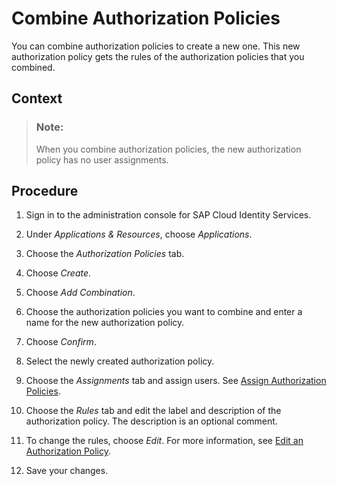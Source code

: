 <!-- loio1a69414b93ed44f8917fae5d6d6a430d -->

# Combine Authorization Policies

You can combine authorization policies to create a new one. This new authorization policy gets the rules of the authorization policies that you combined.



## Context

> ### Note:  
> When you combine authorization policies, the new authorization policy has no user assignments.



## Procedure

1.  Sign in to the administration console for SAP Cloud Identity Services.

2.  Under *Applications & Resources*, choose *Applications*.

3.  Choose the *Authorization Policies* tab.

4.  Choose *Create*.

5.  Choose *Add Combination*.

6.  Choose the authorization policies you want to combine and enter a name for the new authorization policy.

7.  Choose *Confirm*.

8.  Select the newly created authorization policy.

9.  Choose the *Assignments* tab and assign users. See [Assign Authorization Policies](assign-authorization-policies-eac8e5e.md).

10. Choose the *Rules* tab and edit the label and description of the authorization policy. The description is an optional comment.

11. To change the rules, choose *Edit*. For more information, see [Edit an Authorization Policy](edit-an-authorization-policy-c76aca6.md).

12. Save your changes.


